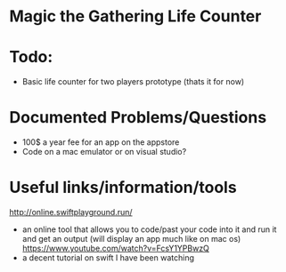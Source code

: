 # Magic the Gathering Life Counter

# Todo:

- Basic life counter for two players prototype (thats it for now)


# Documented Problems/Questions

- 100$ a year fee for an app on the appstore
- Code on a mac emulator or on visual studio?


# Useful links/information/tools
http://online.swiftplayground.run/ 
- an online tool that allows you to code/past your code into it and run it and get an output (will display an app much like on mac os)
https://www.youtube.com/watch?v=FcsY1YPBwzQ
- a decent tutorial on swift I have been watching
